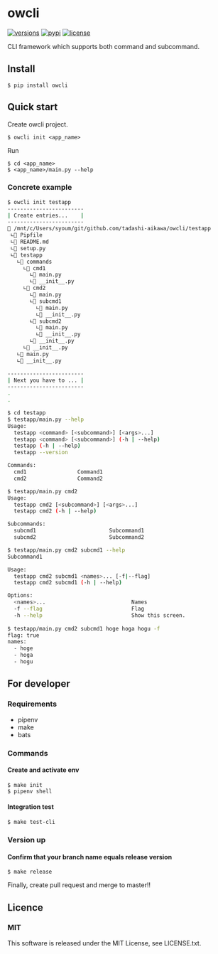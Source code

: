 owcli
=====

[![versions](https://img.shields.io/pypi/pyversions/owcli.svg)]()
[![pypi](https://img.shields.io/pypi/v/owcli.svg)]()
[![license](https://img.shields.io/github/license/mashape/apistatus.svg)]()

CLI framework which supports both command and subcommand.


Install
-------

```
$ pip install owcli
```


Quick start
-----------

Create owcli project.

```
$ owcli init <app_name>
```

Run

```
$ cd <app_name>
$ <app_name>/main.py --help
```

### Concrete example

```bash
$ owcli init testapp
------------------------
| Create entries...    |
------------------------
📂 /mnt/c/Users/syoum/git/github.com/tadashi-aikawa/owcli/testapp
 ∟📄 Pipfile
 ∟📄 README.md
 ∟📄 setup.py
 ∟📂 testapp
   ∟📂 commands
     ∟📂 cmd1
       ∟📄 main.py
       ∟📄 __init__.py
     ∟📂 cmd2
       ∟📄 main.py
       ∟📂 subcmd1
         ∟📄 main.py
         ∟📄 __init__.py
       ∟📂 subcmd2
         ∟📄 main.py
         ∟📄 __init__.py
       ∟📄 __init__.py
     ∟📄 __init__.py
   ∟📄 main.py
   ∟📄 __init__.py

------------------------
| Next you have to ... |
------------------------
.
.

$ cd testapp
$ testapp/main.py --help
Usage:
  testapp <command> [<subcommand>] [<args>...]
  testapp <command> [<subcommand>] (-h | --help)
  testapp (-h | --help)
  testapp --version

Commands:
  cmd1                Command1
  cmd2                Command2

$ testapp/main.py cmd2
Usage:
  testapp cmd2 [<subcommand>] [<args>...]
  testapp cmd2 (-h | --help)

Subcommands:
  subcmd1                       Subcommand1
  subcmd2                       Subcommand2

$ testapp/main.py cmd2 subcmd1 --help
Subcommand1

Usage:
  testapp cmd2 subcmd1 <names>... [-f|--flag]
  testapp cmd2 subcmd1 (-h | --help)

Options:
  <names>...                           Names
  -f --flag                            Flag
  -h --help                            Show this screen.
  
$ testapp/main.py cmd2 subcmd1 hoge hoga hogu -f
flag: true
names:
  - hoge
  - hoga
  - hogu
```




For developer
-------------

### Requirements

* pipenv
* make
* bats

### Commands

#### Create and activate env

```
$ make init
$ pipenv shell
```

#### Integration test

```
$ make test-cli
```


### Version up

#### Confirm that your branch name equals release version

```
$ make release
```

Finally, create pull request and merge to master!!


Licence
-------

### MIT

This software is released under the MIT License, see LICENSE.txt.

